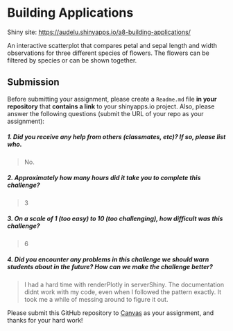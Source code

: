 Building Applications
=====================

Shiny site: https://audelu.shinyapps.io/a8-building-applications/

An interactive scatterplot that compares petal and sepal length and width observations for three different species of flowers. The flowers can be filtered by species or can be shown together. 

Submission
----------

Before submitting your assignment, please create a `Readme.md` file **in your repository** that **contains a link** to your shinyapps.io project. Also, please answer the following questions (submit the URL of your repo as your assignment):

##### 1. Did you receive any help from others (classmates, etc)? If so, please list who.

> No.

##### 2. Approximately how many hours did it take you to complete this challenge?

> 3

##### 3. On a scale of 1 (too easy) to 10 (too challenging), how difficult was this challenge?

> 6

##### 4. Did you encounter any problems in this challenge we should warn students about in the future? How can we make the challenge better?

> I had a hard time with renderPlotly in serverShiny. The documentation didnt work with my code, even when I followed the pattern exactly. It took me a while of messing around to figure it out. 

Please submit this GitHub repository to <a href="https://canvas.uw.edu/courses/1023398/assignments/3079013" target="_blank">Canvas</a> as your assignment, and thanks for your hard work!